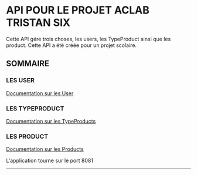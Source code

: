 # API POUR LE PROJET ACLAB TRISTAN SIX

Cette API gére trois choses, les users, 
les TypeProduct ainsi que les product.
Cette API a été créée pour un projet scolaire.
## SOMMAIRE
### LES USER
[Documentation sur les User](documentation/UserDoc.md)
### LES TYPEPRODUCT
[Documentation sur les TypeProducts](documentation/TypeProductDoc.md)
### LES PRODUCT
[Documentation sur les Products](documentation/ProductDoc.md)

L'application tourne sur le port 8081

--------------------------------------------------------------------
